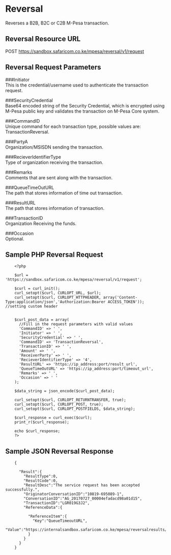 # Reversal
Reverses a B2B, B2C or C2B M-Pesa transaction.

## Reversal Resource URL
POST https://sandbox.safaricom.co.ke/mpesa/reversal/v1/request

## Reversal Request Parameters

###Initiator 	
This is the credential/username used to authenticate the transaction request.

###SecurityCredential 	
Base64 encoded string of the Security Credential, which is encrypted using M-Pesa public key and validates the transaction on M-Pesa Core system.

###CommandID 	
Unique command for each transaction type, possible values are: 
TransactionReversal.

###PartyA 	
Organization/MSISDN sending the transaction.

###RecieverIdentifierType 	
Type of organization receiving the transaction.

###Remarks 	
Comments that are sent along with the transaction.

###QueueTimeOutURL 	
The path that stores information of time out transaction.

###ResultURL 	
The path that stores information of transaction.

###TransactionID 	
Organization Receiving the funds.

###Occasion 	
Optional.


## Sample PHP Reversal Request

```
	<?php
	
	$url = 'https://sandbox.safaricom.co.ke/mpesa/reversal/v1/request';

	$curl = curl_init();
	curl_setopt($curl, CURLOPT_URL, $url);
	curl_setopt($curl, CURLOPT_HTTPHEADER, array('Content-Type:application/json','Authorization:Bearer ACCESS_TOKEN')); //setting custom header


	$curl_post_data = array(
	  //Fill in the request parameters with valid values
	  'CommandID' => ' ',
	  'Initiator' => ' ',
	  'SecurityCredential' => ' ',
	  'CommandID' => 'TransactionReversal',
	  'TransactionID' => ' ',
	  'Amount' => ' ',
	  'ReceiverParty' => ' ',
	  'RecieverIdentifierType' => '4',
	  'ResultURL' => 'https://ip_address:port/result_url',
	  'QueueTimeOutURL' => 'https://ip_address:port/timeout_url',
	  'Remarks' => ' ',
	  'Occasion' => ' '
	);

	$data_string = json_encode($curl_post_data);

	curl_setopt($curl, CURLOPT_RETURNTRANSFER, true);
	curl_setopt($curl, CURLOPT_POST, true);
	curl_setopt($curl, CURLOPT_POSTFIELDS, $data_string);

	$curl_response = curl_exec($curl);
	print_r($curl_response);

	echo $curl_response;
	?>
```

## Sample JSON Reversal Response

```
	{

	  "Result":{
	    "ResultType":0,
	    "ResultCode":0,
	    "ResultDesc":"The service request has been accepted successfully.",
	    "OriginatorConversationID":"10819-695089-1",
	    "ConversationID":"AG_20170727_00004efadacd98a01d15",
	    "TransactionID":"LGR019G3J2",
	    "ReferenceData":{

	      "ReferenceItem":{
	        "Key":"QueueTimeoutURL",
	        "Value":"https://internalsandbox.safaricom.co.ke/mpesa/reversalresults/v1/submit"
	      }
	    }
	  }
	}

```